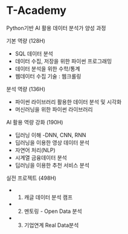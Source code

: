 # T-Academy
Python기반 AI 활용 데이터 분석가 양성 과정

기본 역량 (128H)
- SQL 데이터 분석
- 데이터 수집, 저장을 위한 파이썬 프로그래밍
- 데이터 분석을 위한 수학/통계
- 웹데이터 수집 기술 : 웹크롤링

분석 역량 (136H)
- 파이썬 라이브러리 활용한 데이터 분석 및 시각화
- 머신러닝을 위한 파이썬 라이브러리

AI 활용 역량 강화 (190H)
- 딥러닝 이해 -DNN, CNN, RNN
- 딥러닝을 이용한 영상 데이터 분석
- 자연어 처리(NLP)
- 시계열 금융데이터 분석
- 딥러닝을 이용한 추천 서비스 분석

실전 프로젝트 (498H)
- 1. 캐글 데이터 분석 캠프
- 2. 멘토링 - Open Data 분석
- 3. 기업연계 Real Data분석
